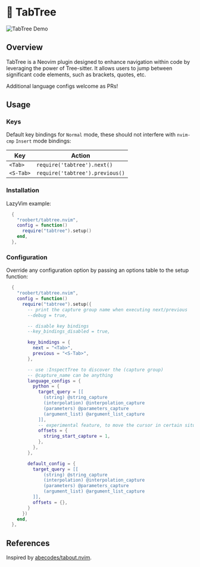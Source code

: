 # 🌲 TabTree

![TabTree Demo](https://github.com/roobert/tabtree.nvim/assets/226654/d04dcc45-b0f2-4e12-aaca-8dd95467fbf9)

## Overview

TabTree is a Neovim plugin designed to enhance navigation within code by leveraging the power of Tree-sitter. It allows users to jump between significant code elements, such as brackets, quotes, etc.

Additional language configs welcome as PRs!

## Usage

### Keys

Default key bindings for `Normal` mode, these should not interfere with `nvim-cmp`
`Insert` mode bindings:

| Key       | Action                          |
| --------- | ------------------------------- |
| `<Tab>`   | `require('tabtree').next()`     |
| `<S-Tab>` | `require('tabtree').previous()` |

### Installation

LazyVim example:

```lua
  {
    "roobert/tabtree.nvim",
    config = function()
      require("tabtree").setup()
    end,
  },
```

### Configuration

Override any configuration option by passing an options table to the setup function:

```lua
  {
    "roobert/tabtree.nvim",
    config = function()
      require("tabtree").setup({
        -- print the capture group name when executing next/previous
        --debug = true,

        -- disable key bindings
        --key_bindings_disabled = true,

        key_bindings = {
          next = "<Tab>",
          previous = "<S-Tab>",
        },

        -- use :InspectTree to discover the (capture group)
        -- @capture_name can be anything
        language_configs = {
          python = {
            target_query = [[
              (string) @string_capture
              (interpolation) @interpolation_capture
              (parameters) @parameters_capture
              (argument_list) @argument_list_capture
            ]],
            -- experimental feature, to move the cursor in certain situations like when handling python f-strings
            offsets = {
              string_start_capture = 1,
            },
          },
        },

        default_config = {
          target_query = [[
              (string) @string_capture
              (interpolation) @interpolation_capture
              (parameters) @parameters_capture
              (argument_list) @argument_list_capture
          ]],
          offsets = {},
        }
      })
    end,
  },
```

## References

Inspired by [abecodes/tabout.nvim](https://github.com/abecodes/tabout.nvim).
